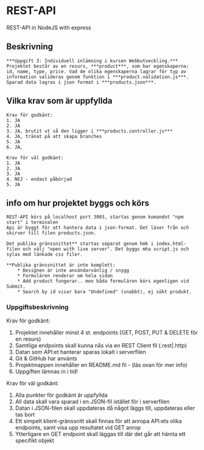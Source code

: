 # REST-API
REST-API in NodeJS with express


## Beskrivning
    ***Uppgift 3: Individuell inlämning i kursen Webbutveckling.***
    Projektet består av en resurs, ***product***, som har egenskaperna: id, name, type, price. Vad de olika egenskaperna lagrar för typ av information valideras genom funktion i ***product.validation.js***. Sparad data lagras i json format i ***products.json***.

## Vilka krav som är uppfyllda
    Krav för godkänt:
    1. JA
    2. JA
    3. JA, brutit ut så den ligger i ***products.controller.js***
    4. JA, tränat på att skapa branches
    5. JA
    6. JA,

    Krav för väl godkänt:
    1. JA
    2. JA
    3. JA
    4. NEJ - endast påbörjad
    5. JA

## info om hur projektet byggs och körs
    REST-API körs på localhost port 3003, startas genom komandot "npm start" i terminalen
    Api är byggt för att hantera data i json-format. Det läser från och skirver till filen products.json.

    Det publika gränssnittet** startas separat genom hmk i index.html-filen och välj "open with live server". Det byggs mha script.js och sylas med länkade css filer.

    **Publika gränssnittet är inte komplett:
        * Designen är inte användarvänlig / snygg
        * Formulären renderar om hela sidan
        * Add product fungerar.. men båda formulären körs egenligen vid Submit.
        * Search by id visar bara "Undefined" (snabbt), ej sökt produkt.





### Uppgiftsbeskrivning

Krav för godkänt:
1. Projektet innehåller minst 4 st. endpoints (GET, POST, PUT & DELETE för en resurs)
2. Samtliga endpoints skall kunna nås via en REST Client fil (.rest|.http)
3. Datan som API:et hanterar sparas lokalt i serverfilen
4. Git & GitHub har använts
5. Projektmappen innehåller en README.md fil - (läs ovan för mer info)
6. Uppgiften lämnas in i tid!

Krav för väl godkänt:
1. Alla punkter för godkänt är uppfyllda
2. All data skall vara sparad i en JSON-fil istället för i serverfilen
3. Datan i JSON-filen skall uppdateras då något läggs till, uppdateras eller tas bort
4. Ett simpelt klient-gränssnitt skall finnas för att anropa API:ets olika endpoints, samt
visa upp resultatet vid GET anrop
5. Ytterligare en GET endpoint skall läggas till där det går att hämta ett specifikt objekt